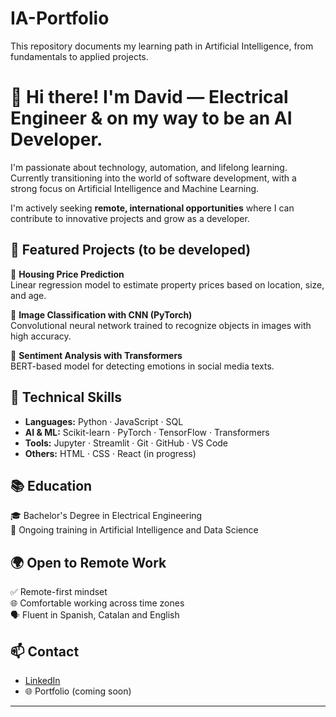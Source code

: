 # IA-Portfolio
This repository documents my learning path in Artificial Intelligence, from fundamentals to applied projects.

# 👋 Hi there! I'm David — Electrical Engineer & on my way to be an AI Developer.

I'm passionate about technology, automation, and lifelong learning. Currently transitioning into the world of software development, with a strong focus on Artificial Intelligence and Machine Learning.

I'm actively seeking **remote, international opportunities** where I can contribute to innovative projects and grow as a developer.

## 🚀 Featured Projects (to be developed)

🔹 **Housing Price Prediction**  
Linear regression model to estimate property prices based on location, size, and age.

🔹 **Image Classification with CNN (PyTorch)**  
Convolutional neural network trained to recognize objects in images with high accuracy.

🔹 **Sentiment Analysis with Transformers**  
BERT-based model for detecting emotions in social media texts.

## 🧠 Technical Skills

- **Languages:** Python · JavaScript · SQL  
- **AI & ML:** Scikit-learn · PyTorch · TensorFlow · Transformers  
- **Tools:** Jupyter · Streamlit · Git · GitHub · VS Code  
- **Others:** HTML · CSS · React (in progress)

## 📚 Education

🎓 Bachelor's Degree in Electrical Engineering  
📖 Ongoing training in Artificial Intelligence and Data Science

## 🌍 Open to Remote Work

✅ Remote-first mindset  
🌐 Comfortable working across time zones  
🗣️ Fluent in Spanish, Catalan and English

## 📫 Contact

- [LinkedIn](www.linkedin.com/in/david-callejo-sanz)  
- 🌐 Portfolio (coming soon)

---

